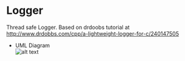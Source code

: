 # Logger
Thread safe Logger.
Based on drdoobs tutorial at http://www.drdobbs.com/cpp/a-lightweight-logger-for-c/240147505

* UML Diagram  
![alt text](RESTtest/wiki/Logger.jpg)
